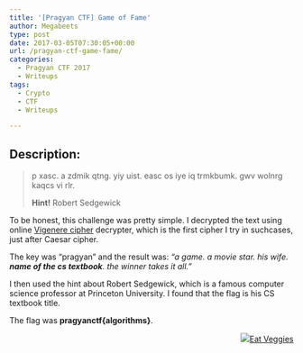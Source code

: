 ```yaml
---
title: '[Pragyan CTF] Game of Fame'
author: Megabeets
type: post
date: 2017-03-05T07:30:05+00:00
url: /pragyan-ctf-game-fame/
categories:
  - Pragyan CTF 2017
  - Writeups
tags:
  - Crypto
  - CTF
  - Writeups

---
```

## Description:

> p xasc. a zdmik qtng. yiy uist. easc os iye iq trmkbumk. gwv wolnrg kaqcs vi rlr.
> 
> **Hint!** Robert Sedgewick

To be honest, this challenge was pretty simple. I decrypted the text using online [Vigenere cipher][1] decrypter, which is the first cipher I try in suchcases, just after Caesar cipher.

The key was &#8220;pragyan&#8221; and the result was: _&#8220;a game. a movie star. his wife. **name of the cs textbook**. the winner takes it all.&#8221;_

I then used the hint about Robert Sedgewick, which is a famous computer science professor at Princeton University. I found that the flag is his CS textbook title.

The flag was **pragyanctf{algorithms}**.

<div class="nf-post-footer">
  <p style="text-align: right">
    <a href="https://www.megabeets.net/about.html#vegan"><img src="./megabeets_inline_logo.png" />Eat Veggies</a>
  </p>
</div>

 [1]: https://www.guballa.de/vigenere-solver